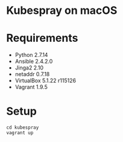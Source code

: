 # Kubespray on macOS

# Requirements

- Python 2.7.14
- Ansible 2.4.2.0
- Jinga2 2.10
- netaddr 0.7.18
- VirtualBox 5.1.22 r115126
- Vagrant 1.9.5

# Setup

```
cd kubespray
vagrant up
```

